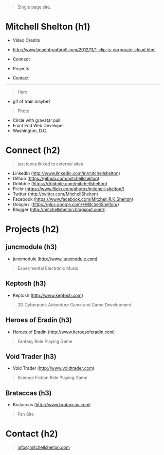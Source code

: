 > Single page site.

# Mitchell Shelton (h1)

- Video Credits
- http://www.beachfrontbroll.com/2012/11/1-clip-is-corporate-cloud.html

- Connect
- Projects
- Contact

---

> Hero
  - gif of train maybe?

> Photo
  - Circle with gravatar pull
  - Front End Web Developer
  - Washington, D.C.

# Connect (h2)

> just icons linked to external sites

- LinkedIn (http://www.linkedin.com/in/mitchellshelton)
- Github (https://github.com/mitchellshelton)
- Dribbble (https://dribbble.com/mitchellshelton)
- Flickr (https://www.flickr.com/photos/mitchell-shelton/)
- Twitter (http://twitter.com/MitchellShelton)
- Facebook (https://www.facebook.com/Mitchell.R.K.Shelton)
- Google+ (https://plus.google.com/+MitchellShelton/)
- Blogger (http://mitchellshelton.blogspot.com/)

# Projects (h2)

## juncmodule (h3)
- juncmodule (http://www.juncmodule.com)

> Experimental Electronic Music

## Keptosh (h3)
- Keptosh (http://www.keptosh.com)

> 2D Cyberpunk Adventure Game and Game Development

## Heroes of Eradin (h3)
- Heroes of Eradin (http://www.heroesoferadin.com)

> Fantasy Role Playing Game

## Void Trader (h3)
- Void Trader (http://www.voidtrader.com)

> Science Fiction Role Playing Game

## Brataccas (h3)
- Brataccas (http://www.brataccas.com)

> Fan Site

# Contact (h2)

> info@mitchellshelton.com